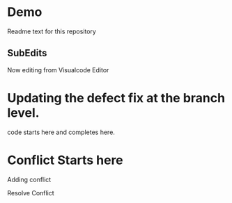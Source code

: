 # Demo

Readme text for this repository

## SubEdits
Now editing from Visualcode Editor

# Updating the defect fix at the branch level.
code starts here and completes here.

# Conflict Starts here
Adding conflict

Resolve Conflict
